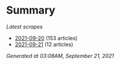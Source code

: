 # Summary
*Latest scrapes*
* [2021-09-20](https://github.com/nuuuwan/news_lk/blob/data/news_lk.2021-09-20.json) (153 articles)
* [2021-09-21](https://github.com/nuuuwan/news_lk/blob/data/news_lk.2021-09-21.json) (12 articles)

*Generated at 03:08AM, September 21, 2021*